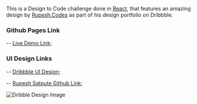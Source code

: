 This is a Design to Code challenge done in [React](https://github.com/facebook/create-react-app), that features an amazing design by [Rupesh.Codes](https://dribbble.com/satpute482_-) as part of his design portfolio on Dribbble.

### Github Pages Link
-- [Live Demo Link](https://anthonymwangi.github.io/Travlo/);

### UI Design Links
-- [Dribbble UI Design](https://dribbble.com/shots/10876662-Travels-booking);

-- [Rupesh Satpute Github Link](https://rupeshsatpute.github.io/);

![Dribble Design Image](https://cdn.dribbble.com/users/2822603/screenshots/10876662/media/9b8e4a2c215df4bf4cb8f15df51a5bd7.jpg)
